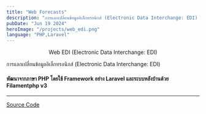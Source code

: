 ```yaml
---
title: "Web Forecasts"
description: "การแลกเปลี่ยนข้อมูลอิเล็กทรอนิกส์ (Electronic Data Interchange: EDI) "
pubDate: "Jun 19 2024"
heroImage: "/projects/web_edi.png"
language: "PHP,Laravel"
---
```


<center>Web EDI (Electronic Data Interchange: EDI)</center>
<p />
การแลกเปลี่ยนข้อมูลอิเล็กทรอนิกส์ (Electronic Data Interchange: EDI)

#### พัฒนาจากภาษา **PHP** โดยใช้ Framework อย่าง **Laravel** และระบบหลังบ้านด้วย **Filamentphp v3**

---

[Source Code](https://github.com/abe27/php-upload-forecast)
